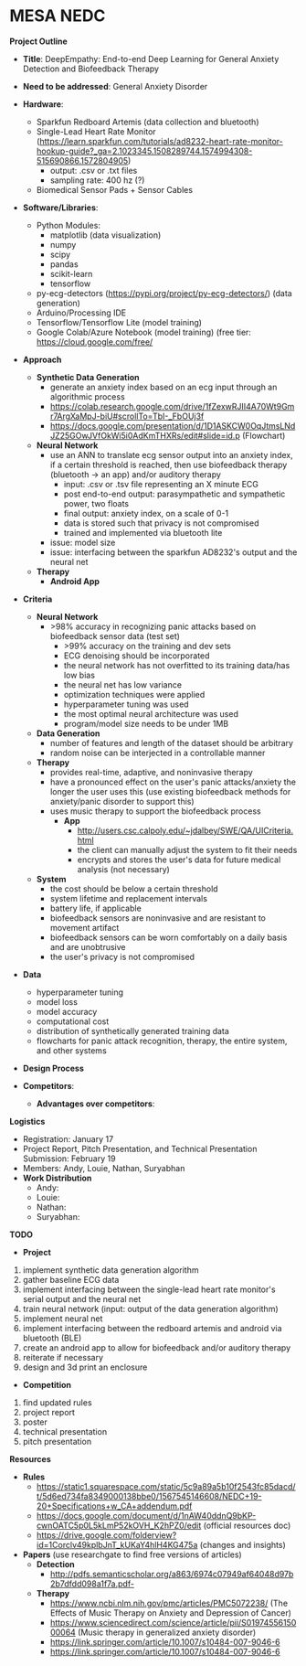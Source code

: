# MESA NEDC 
**Project Outline** 
  - **Title**: DeepEmpathy: End-to-end Deep Learning for General Anxiety Detection and Biofeedback Therapy 
  - **Need to be addressed**: General Anxiety Disorder
  - **Hardware**: 
    - Sparkfun Redboard Artemis (data collection and bluetooth)
    - Single-Lead Heart Rate Monitor (https://learn.sparkfun.com/tutorials/ad8232-heart-rate-monitor-hookup-guide?_ga=2.1023345.1508289744.1574994308-515690866.1572804905)
      - output: .csv or .txt files
      - sampling rate: 400 hz (?)
    - Biomedical Sensor Pads + Sensor Cables
  - **Software/Libraries**: 
    - Python Modules:
      - matplotlib (data visualization)
      - numpy
      - scipy
      - pandas
      - scikit-learn
      - tensorflow
    - py-ecg-detectors (https://pypi.org/project/py-ecg-detectors/) (data generation)
    - Arduino/Processing IDE
    - Tensorflow/Tensorflow Lite (model training)
    - Google Colab/Azure Notebook (model training) (free tier: https://cloud.google.com/free/
  - **Approach**
    - **Synthetic Data Generation**
      - generate an anxiety index based on an ecg input through an algorithmic process
      - https://colab.research.google.com/drive/1fZexwRJII4A70Wt9Gmr7ArgXaMpJ-biU#scrollTo=TbI-_FbOUj3f
      - https://docs.google.com/presentation/d/1D1ASKCW0OqJtmsLNdJZ25GOwJVfOkWi5i0AdKmTHXRs/edit#slide=id.p (Flowchart)
    - **Neural Network**
      - use an ANN to translate ecg sensor output into an anxiety index, if a certain threshold is reached, then use biofeedback therapy (bluetooth -> an app) and/or auditory therapy 
        - input: .csv or .tsv file representing an X minute ECG 
        - post end-to-end output: parasympathetic and sympathetic power, two floats
        - final output: anxiety index, on a scale of 0-1
        - data is stored such that privacy is not compromised
        - trained and implemented via bluetooth lite
      - issue: model size
      - issue: interfacing between the sparkfun AD8232's output and the neural net
    - **Therapy**
      - **Android App**

  - **Criteria**
    - **Neural Network**
      - \>98% accuracy in recognizing panic attacks based on biofeedback sensor data (test set)
        - \>99% accuracy on the training and dev sets
        - ECG denoising should be incorporated
        - the neural network has not overfitted to its training data/has low bias
        - the neural net has low variance
        - optimization techniques were applied
        - hyperparameter tuning was used
        - the most optimal neural architecture was used
        - program/model size needs to be under 1MB
    - **Data Generation**
      - number of features and length of the dataset should be arbitrary
      - random noise can be interjected in a controllable manner
    - **Therapy**
      - provides real-time, adaptive, and noninvasive therapy
      - have a pronounced effect on the user's panic attacks/anxiety the longer the user uses this (use existing biofeedback methods for anxiety/panic disorder to support this)
      - uses music therapy to support the biofeedback process
        - **App**
          - http://users.csc.calpoly.edu/~jdalbey/SWE/QA/UICriteria.html
          - the client can manually adjust the system to fit their needs
          - encrypts and stores the user's data for future medical analysis (not necessary)
    - **System**
      - the cost should be below a certain threshold
      - system lifetime and replacement intervals
      - battery life, if applicable
      - biofeedback sensors are noninvasive and are resistant to movement artifact
      - biofeedback sensors can be worn comfortably on a daily basis and are unobtrusive
      - the user's privacy is not compromised
  - **Data**
    - hyperparameter tuning
    - model loss
    - model accuracy
    - computational cost
    - distribution of synthetically generated training data
    - flowcharts for panic attack recognition, therapy, the entire system, and other systems
    
  - **Design Process**
        
  - **Competitors**:
    - **Advantages over competitors**:
    
**Logistics**
  - Registration: January 17
  - Project Report, Pitch Presentation, and Technical Presentation Submission: February 19
  - Members: Andy, Louie, Nathan, Suryabhan
  - **Work Distribution**
    - Andy:
    - Louie: 
    - Nathan:
    - Suryabhan: 
    
 **TODO**
 - **Project**
  1. implement synthetic data generation algorithm
  2. gather baseline ECG data
  3. implement interfacing between the single-lead heart rate monitor's serial output and the neural net
  4. train neural network (input: output of the data generation algorithm)
  5. implement neural net
  6. implement interfacing between the redboard artemis and android via bluetooth (BLE)
  7. create an android app to allow for biofeedback and/or auditory therapy
  8. reiterate if necessary
  9. design and 3d print an enclosure
 - **Competition**
  1. find updated rules
  2. project report
  3. poster
  4. technical presentation
  5. pitch presentation
  
**Resources**
  - **Rules**
    - https://static1.squarespace.com/static/5c9a89a5b10f2543fc85dacd/t/5d6ed734fa8349000138bbe0/1567545146608/NEDC+19-20+Specifications+w_CA+addendum.pdf
    - https://docs.google.com/document/d/1nAW40ddnQ9bKP-cwnOATC5p0L5kLmP52kOVH_K2hPZ0/edit (official resources doc)
    - https://drive.google.com/folderview?id=1Corclv49kplbJnT_kUKaY4hlH4KG475a (changes and insights)
  - **Papers** (use researchgate to find free versions of articles)
    - **Detection**
      - http://pdfs.semanticscholar.org/a863/6974c07949af64048d97b2b7dfdd098a1f7a.pdf- 
    - **Therapy**
      - https://www.ncbi.nlm.nih.gov/pmc/articles/PMC5072238/ (The Effects of Music Therapy on Anxiety and Depression of Cancer)
      - https://www.sciencedirect.com/science/article/pii/S0197455615000064 (Music therapy in generalized anxiety disorder)
      - https://link.springer.com/article/10.1007/s10484-007-9046-6 
      - https://link.springer.com/article/10.1007/s10484-007-9046-6

  
  
